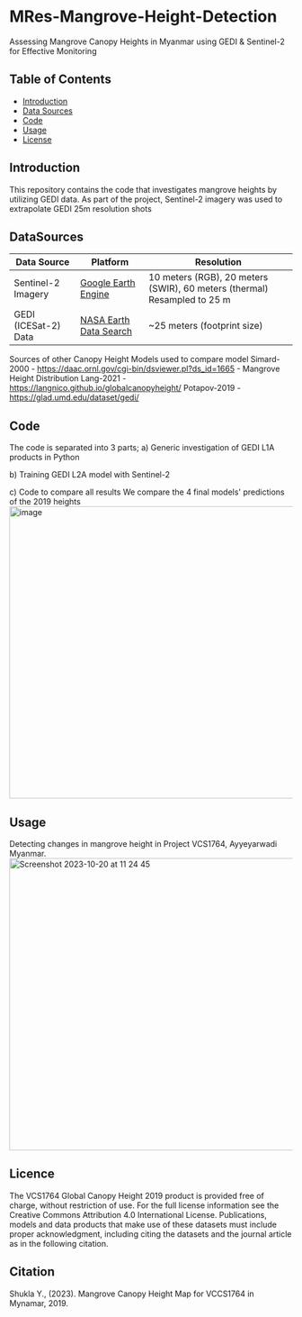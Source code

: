 # MRes-Mangrove-Height-Detection

Assessing Mangrove Canopy Heights in Myanmar using GEDI & Sentinel-2 for Effective Monitoring

## Table of Contents
- [Introduction](#Introduction)
- [Data Sources](#DataSources)
- [Code](#Code)
- [Usage](#Usage)
- [License](#license)

## Introduction
This repository contains the code that investigates mangrove heights by utilizing GEDI data. As part of the project, Sentinel-2 imagery was used to extrapolate GEDI 25m resolution shots 

## DataSources

| Data Source                   | Platform                                     | Resolution |
|-------------------------------|----------------------------------------------|------------|
| Sentinel-2 Imagery            | [Google Earth Engine](https://code.earthengine.google.com/) | 10 meters (RGB), 20 meters (SWIR), 60 meters (thermal) Resampled to 25 m |
| GEDI (ICESat-2) Data          | [NASA Earth Data Search](https://search.earthdata.nasa.gov/search?q=GEDI%20L1B&sb[0]=94.37695%2C17.00659%2C94.58789%2C17.21311&fst0=Land%20Surface&fst1=Biosphere&lat=17.05078125&long=93.0146484375&zoom=7) | ~25 meters (footprint size) |


Sources of other Canopy Height Models used to compare model
Simard-2000 - https://daac.ornl.gov/cgi-bin/dsviewer.pl?ds_id=1665 - Mangrove Height Distribution
Lang-2021 - https://langnico.github.io/globalcanopyheight/
Potapov-2019 - https://glad.umd.edu/dataset/gedi/

## Code
The code is separated into 3 parts;
a) Generic investigation of GEDI L1A products in Python

b) Training GEDI L2A model with Sentinel-2

c) Code to compare all results
We compare the 4 final models' predictions of the 2019 heights 
<img width="519" alt="image" src="https://github.com/excitedmuck/MRes-Mangrove-Height-Detection/assets/33532101/1f68a6cd-bba7-48b9-ac45-2b62cda1f505">

## Usage
Detecting changes in mangrove height in Project VCS1764, Ayyeyarwadi Myanmar. 
<img width="519" alt="Screenshot 2023-10-20 at 11 24 45" src="https://github.com/excitedmuck/MRes-Mangrove-Height-Detection/assets/33532101/de096cc5-65fd-44bc-bcc8-1e86eff7c57a">    

## Licence
The VCS1764 Global Canopy Height 2019 product is provided free of charge, without restriction of use. For the full license information see the Creative Commons Attribution 4.0 International License. Publications, models and data products that make use of these datasets must include proper acknowledgment, including citing the datasets and the journal article as in the following citation.

## Citation
Shukla Y., (2023). Mangrove Canopy Height Map for VCCS1764 in Mynamar, 2019.  

